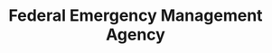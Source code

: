 ---
schema: default
title: Federal Emergency Management Agency
description: FEMA's largely geospatial data repository
logo: 'https://pbs.twimg.com/profile_images/875380682637234176/Fw_Rx4T-.jpg'
---